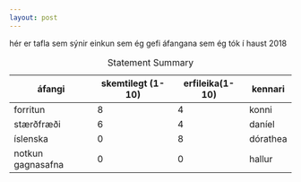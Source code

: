 ```yaml
---
layout: post
---
```


hér er tafla sem sýnir einkun sem ég gefi áfangana sem ég tók í haust 2018

<table>
  <caption>Statement Summary</caption>
  <thead>
    <tr>
      <th scope="col">áfangi</th>
      <th scope="col">skemtilegt (1-10)</th>
      <th scope="col">erfileika(1-10)</th>
      <th scope="col">kennari</th>
    </tr>
  </thead>
  <tbody>
    <tr>
      <td data-label="áfangi"> forritun</td>
      <td data-label="skemtilegt (1-10)">8</td>
      <td data-label="erfileika(1-10)">4</td>
      <td data-label="kennari">konni</td>
    </tr>
    <tr>
      <td scope="row" data-label="áfangi">stærðfræði</td>
      <td data-label="skemtilegt (1-10)">6</td>
      <td data-label="erfileika(1-10)">4</td>
      <td data-label="kennari">daníel</td>
    </tr>
    <tr>
      <td scope="row" data-label="áfangi">íslenska</td>
      <td data-label="skemtilegt (1-10)">0</td>
      <td data-label="erfileika(1-10)">8</td>
      <td data-label="kennari">dórathea</td>
    </tr>
    <tr>
      <td scope="row" data-label="áfangi">notkun gagnasafna</td>
      <td data-label="skemtilegt (1-10)">0</td>
      <td data-label="erfileika(1-10)">0</td>
      <td data-label="kennari">hallur</td>
    </tr>
  </tbody>
</table>